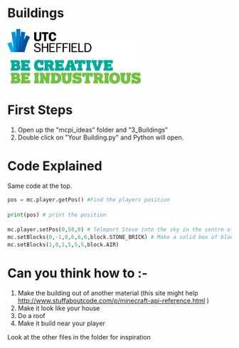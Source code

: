 # Buildings

![UTC Logo](images/UTC_Logo.png)

# First Steps

1. Open up the "mcpi_ideas" folder and "3_Buildings"
1. Double click on "Your Building.py" and Python will open.

# Code Explained

Same code at the top.

```python
pos = mc.player.getPos() #Find the players position

print(pos) # print the position

mc.player.setPos(0,50,0) # Teleport Steve into the sky in the centre of the world.
mc.setBlocks(0,-1,0,6,6,6,block.STONE_BRICK) # Make a solid box of blocks between 0,-1,0 and 6,6,6 
mc.setBlocks(1,0,1,5,5,5,block.AIR)

```

# Can you think how to :-

1. Make the building out of another material (this site might help http://www.stuffaboutcode.com/p/minecraft-api-reference.html )
2. Make it look like your house
3. Do a roof
4. Make it build near your player

Look at the other files in the folder for inspiration 
